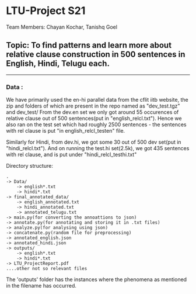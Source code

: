 # LTU-Project S21
Team Members: Chayan Kochar, Tanishq Goel

## Topic: To find patterns and learn more about relative clause construction in 500 sentences in English, Hindi, Telugu each.

---
### Data :

We have primarily used the en-hi parallel data from the cflit iitb website, the zip and folders of which are present in the repo named as "dev_test.tgz" and dev_test/
From the dev.en set we only got around 55 occurences of relative clause out of 500 sentences(put in "english_relcl.txt"). Hence we also ran on the test set which had roughly 2500 sentences - the sentences with rel clause is put "in english_relcl_testen" file.

Similarly for Hindi, from dev.hi, we got some 30 out of 500 dev set(put in "hindi_relcl.txt"). And on running the test.hi set(2.5k), we got 435 sentences with rel clause, and is put under "hindi_relcl_testhi.txt"


Directory structure:
```
.
-> Data/
    -> english*.txt
    -> hindi*.txt
-> final_annotated_data/
    -> english_annotated.txt
    -> hindi_annotated.txt
    -> annotated_telugu.txt
-> main.py(for converting the annoattions to json)
-> annotate.py(for annotating and storing it in .txt files)
-> analyze.py(for analysing using json)
-> concatenate.py(random file for preprocessing)
-> annotated_english.json
-> annotated_hindi.json
-> outputs/
    -> english*.txt
    -> hindi*.txt
-> LTU_ProjectReport.pdf
....other not so relevant files
```

The 'outputs' folder has the instances where the phenomena as mentioned in the filename has occurred.